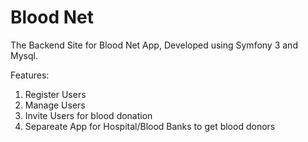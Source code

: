 Blood Net
====

The Backend Site for Blood Net App, Developed using Symfony 3 and Mysql.

Features: 

1) Register Users
2) Manage Users
3) Invite Users for blood donation
4) Separeate App for Hospital/Blood Banks to get blood donors


